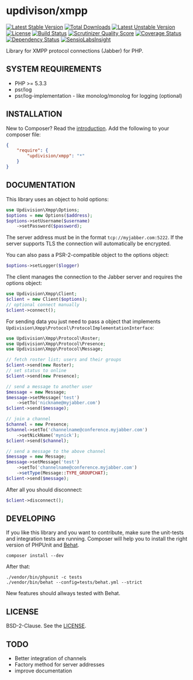 # updivison/xmpp

[![Latest Stable Version](https://poser.pugx.org/updivision/xmpp/v/stable.svg)](https://packagist.org/packages/updivision/xmpp) [![Total Downloads](https://poser.pugx.org/updivision/xmpp/downloads.svg)](https://packagist.org/packages/updivision/xmpp) [![Latest Unstable Version](https://poser.pugx.org/updivision/xmpp/v/unstable.svg)](https://packagist.org/packages/updivision/xmpp) [![License](https://poser.pugx.org/updivision/xmpp/license.svg)](https://packagist.org/packages/updivision/xmpp)
[![Build Status](https://travis-ci.org/updivision/xmpp.png?branch=master)](https://travis-ci.org/updivision/xmpp) [![Scrutinizer Quality Score](https://scrutinizer-ci.com/g/updivision/xmpp/badges/quality-score.png?s=2605ad2bc987ff8501b8f749addff43ec1ac7098)](https://scrutinizer-ci.com/g/updivision/xmpp/) [![Coverage Status](https://img.shields.io/coveralls/updivision/xmpp.svg)](https://coveralls.io/r/updivision/xmpp?branch=master) [![Dependency Status](https://gemnasium.com/updivision/xmpp.png)](https://gemnasium.com/updivision/xmpp) [![SensioLabsInsight](https://insight.sensiolabs.com/projects/a535cd82-788d-4506-803e-02ede44a9e74/mini.png)](https://insight.sensiolabs.com/projects/a535cd82-788d-4506-803e-02ede44a9e74)

Library for XMPP protocol connections (Jabber) for PHP.

## SYSTEM REQUIREMENTS

- PHP >= 5.3.3
- psr/log
- psr/log-implementation - like monolog/monolog for logging (optional)

## INSTALLATION

New to Composer? Read the [introduction](https://getcomposer.org/doc/00-intro.md#introduction). Add the following to your composer file:

```json
{
    "require": {
        "updivision/xmpp": "*"
    }
}
```

## DOCUMENTATION

This library uses an object to hold options:

```php
use Updivision\Xmpp\Options;
$options = new Options($address);
$options->setUsername($username)
    ->setPassword($password);
```

The server address must be in the format `tcp://myjabber.com:5222`.
If the server supports TLS the connection will automatically be encrypted.

You can also pass a PSR-2-compatible object to the options object:

```php
$options->setLogger($logger)
```

The client manages the connection to the Jabber server and requires the options object:

```php
use Updivision\Xmpp\Client;
$client = new Client($options);
// optional connect manually
$client->connect();
```

For sending data you just need to pass a object that implements `Updivision\Xmpp\Protocol\ProtocolImplementationInterface`:

```php
use Updivision\Xmpp\Protocol\Roster;
use Updivision\Xmpp\Protocol\Presence;
use Updivision\Xmpp\Protocol\Message;

// fetch roster list; users and their groups
$client->send(new Roster);
// set status to online
$client->send(new Presence);

// send a message to another user
$message = new Message;
$message->setMessage('test')
    ->setTo('nickname@myjabber.com')
$client->send($message);

// join a channel
$channel = new Presence;
$channel->setTo('channelname@conference.myjabber.com')
    ->setNickName('mynick');
$client->send($channel);

// send a message to the above channel
$message = new Message;
$message->setMessage('test')
    ->setTo('channelname@conference.myjabber.com')
    ->setType(Message::TYPE_GROUPCHAT);
$client->send($message);
```

After all you should disconnect:

```php
$client->disconnect();
```

## DEVELOPING

If you like this library and you want to contribute, make sure the unit-tests and integration tests are running.
Composer will help you to install the right version of PHPUnit and [Behat](http://behat.org/).

    composer install --dev

After that:

    ./vendor/bin/phpunit -c tests
    ./vendor/bin/behat --config=tests/behat.yml --strict

New features should allways tested with Behat.

## LICENSE

BSD-2-Clause. See the [LICENSE](LICENSE.md).

## TODO

- Better integration of channels
- Factory method for server addresses
- improve documentation
